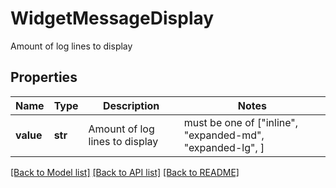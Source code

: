 # WidgetMessageDisplay

Amount of log lines to display
## Properties
Name | Type | Description | Notes
------------ | ------------- | ------------- | -------------
**value** | **str** | Amount of log lines to display |  must be one of ["inline", "expanded-md", "expanded-lg", ]

[[Back to Model list]](README.md#documentation-for-models) [[Back to API list]](README.md#documentation-for-api-endpoints) [[Back to README]](README.md)


